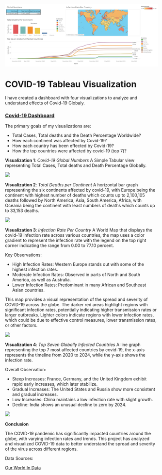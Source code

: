 ![](https://github.com/RM-Sharma999/COVID-19-DATA-EXPLORATION-AND-DASHBOARD/blob/main/Covid-19%20Dashboard.png)

# COVID-19 Tableau Visualization 

I have created a dashboard with four visualizations to analyze and understand effects of Covid-19 Globaly.

### [Covid-19 Dashboard](https://public.tableau.com/views/Covid-19Dashboard_17201999956250/Dashboard1?:language=en-US&:sid=&:redirect=auth&:display_count=n&:origin=viz_share_link)


The primary goals of my visualizations are:

- Total Cases, Total deaths and the Death Percentage Worldwide?
- How each continent was affected by Covid-19?
- How each country has been effected by Covid-19? 
- How the top countries were affected by covid-19 (top 7)?


**Visualization 1**: *Covid-19 Global Numbers*
A Simple Tabular view representing Total Cases, Total deaths and Death Percentage Globally.

![](https://i.imgur.com/2E47p8c.png?1)

**Visualization 2**: *Total Deaths per Continent*
A horizontal bar graph representing the six continents affected by covid-19, with Europe being the continent with highest number of deaths which counts up to 2,100,105 deaths followed by North America, Asia, South America, Africa, with Oceania being the continent with least numbers of deaths which counts up to 33,153 deaths.

![](https://i.imgur.com/vHe4kjn.png)


**Visualization 3**: *Infection Rate Per Country*
A World Map that displays the covid-19 infection rate across various countries, the map uses a color gradient to represent the infection rate with the legend on the top right corner indicating the range from 0.00 to 77.10 percent.

Key Observations:
- High Infection Rates: Western Europe stands out with some of the highest infection rates.
- Moderate Infection Rates: Observed in parts of North and South America, as well as Australia.
- Lower Infection Rates: Predominant in many African and Southeast Asian countries.

This map provides a visual representation of the spread and severity of COVID-19 across the globe. The darker red areas highlight regions with significant infection rates, potentially indicating higher transmission rates or larger outbreaks. Lighter colors indicate regions with lower infection rates, which could be due to effective control measures, lower transmission rates, or other factors.

![](https://i.imgur.com/wtrFqLE.png)

**Visualization 4**: *Top Seven Globally Infected Countries*
A line graph representing the top 7 most affected countries by covid-19, the x-axis represents the timeline from 2020 to 2024, while the y-axis shows the infection rate.

Overall Observation:
- Steep Increases: France, Germany, and the United Kingdom exhibit rapid early increases, which later stabilize.
- Gradual Increases: The United States and Russia show more consistent and gradual increases.
- Low Increases: China maintains a low infection rate with slight growth.
- Decline: India shows an unusual decline to zero by 2024.

![](https://i.imgur.com/JDfT78x.png)

**Conclusion**

The COVID-19 pandemic has significantly impacted countries around the globe, with varying infection rates and trends. This project has analyzed and visualized COVID-19 data to better understand the spread and severity of the virus across different regions. 


Data Sources:

[Our World In Data](https://ourworldindata.org/coronavirus-data)
